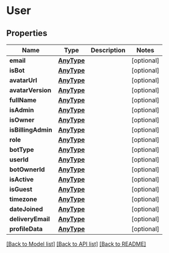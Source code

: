 # User

## Properties
Name | Type | Description | Notes
------------ | ------------- | ------------- | -------------
**email** | [**AnyType**](.md) |  | [optional] 
**isBot** | [**AnyType**](.md) |  | [optional] 
**avatarUrl** | [**AnyType**](.md) |  | [optional] 
**avatarVersion** | [**AnyType**](.md) |  | [optional] 
**fullName** | [**AnyType**](.md) |  | [optional] 
**isAdmin** | [**AnyType**](.md) |  | [optional] 
**isOwner** | [**AnyType**](.md) |  | [optional] 
**isBillingAdmin** | [**AnyType**](.md) |  | [optional] 
**role** | [**AnyType**](.md) |  | [optional] 
**botType** | [**AnyType**](.md) |  | [optional] 
**userId** | [**AnyType**](.md) |  | [optional] 
**botOwnerId** | [**AnyType**](.md) |  | [optional] 
**isActive** | [**AnyType**](.md) |  | [optional] 
**isGuest** | [**AnyType**](.md) |  | [optional] 
**timezone** | [**AnyType**](.md) |  | [optional] 
**dateJoined** | [**AnyType**](.md) |  | [optional] 
**deliveryEmail** | [**AnyType**](.md) |  | [optional] 
**profileData** | [**AnyType**](.md) |  | [optional] 

[[Back to Model list]](../README.md#documentation-for-models) [[Back to API list]](../README.md#documentation-for-api-endpoints) [[Back to README]](../README.md)



